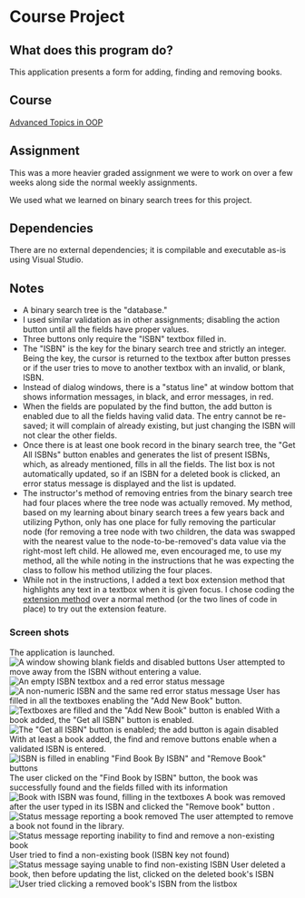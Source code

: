 # Course Project

## What does this program do?
This application presents a form for adding, finding and removing books.

## Course
[Advanced Topics in OOP](https://www.bellevuecollege.edu/classes/All/PROG/260)

## Assignment
This was a more heavier graded assignment we were to work on over a few weeks along side the normal weekly assignments.

We used what we learned on binary search trees for this project.

## Dependencies
There are no external dependencies; it is compilable and executable as-is using Visual Studio.

## Notes
- A binary search tree is the "database."
- I used similar validation as in other assignments; disabling the action button until all the fields have proper values.
- Three buttons only require the "ISBN" textbox filled in.
- The "ISBN" is the key for the binary search tree and strictly an integer. Being the key, the cursor is returned to the
  textbox after button presses or if the user tries to move to another textbox with an invalid, or blank, ISBN.
- Instead of dialog windows, there is a "status line" at window bottom that shows information messages, in black, and
  error messages, in red.
- When the fields are populated by the find button, the add button is enabled due to all the fields having valid data.
  The entry cannot be re-saved; it will complain of already existing, but just changing the ISBN will not clear the other
  fields.
- Once there is at least one book record in the binary search tree, the "Get All ISBNs" button enables and generates the
  list of present ISBNs, which, as already mentioned, fills in all the fields. The list box is not automatically updated,
  so if an ISBN for a deleted book is clicked, an error status message is displayed and the list is updated.
- The instructor's method of removing entries from the binary search tree had four places where the tree node was actually
  removed. My method, based on my learning about binary search trees a few years back and utilizing Python, only has one
  place for fully removing the particular node (for removing a tree node with two children, the data was swapped with the
  nearest value to the node-to-be-removed's data value via the right-most left child. He allowed me, even encouraged me,
  to use my method, all the while noting in the instructions that he was expecting the class to follow his method
  utilizing the four places.
- While not in the instructions, I added a text box extension method that highlights any text in a textbox when it is
  given focus. I chose coding the [extension method](Prog260CourseProject\TextBoxExtensions.cs) over a normal method (or
  the two lines of code in place) to try out the extension feature.

### Screen shots
The application is launched.
![A window showing blank fields and disabled buttons](screenshots/first.JPG)
User attempted to move away from the ISBN without entering a value.
![An empty ISBN textbox and a red error status message](screenshots/empty.JPG)
![A non-numeric ISBN and the same red error status message](screenshots/invalid.JPG)
User has filled in all the textboxes enabling the "Add New Book" button.
![Textboxes are filled and the "Add New Book" button is enabled](screenshots/adding.JPG)
With a book added, the "Get all ISBN" button is enabled.
![The "Get all ISBN" button is enabled; the add button is again disabled](screenshots/added.JPG)
With at least a book added, the find and remove buttons enable when a validated ISBN is entered.
![ISBN is filled in enabling "Find Book By ISBN" and "Remove Book" buttons](screenshots/findRemoved.JPG)
The user clicked on the "Find Book by ISBN" button, the book was successfully found and the fields filled with its
information
![Book with ISBN was found, filling in the textboxes](screenshots/found.JPG)
A book was removed after the user typed in its ISBN and clicked the "Remove book" button .
![Status message reporting a book removed](screenshots/removed.JPG)
The user attempted to remove a book not found in the library.
![Status message reporting inability to find and remove a non-existing book](screenshots/unremovable.JPG)
User tried to find a non-existing book (ISBN key not found)
![Status message saying unable to find non-existing ISBN](screenshots/unfound.JPG)
User deleted a book, then before updating the list, clicked on the deleted book's ISBN
![User tried clicking a removed book's ISBN from the listbox](screenshots/unISBN.JPG)
